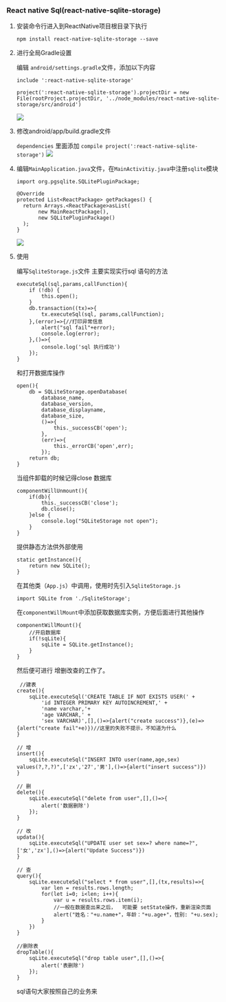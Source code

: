 ### React native Sql(react-native-sqlite-storage) ###

1.	安装命令行进入到ReactNative项目根目录下执行

	`npm install react-native-sqlite-storage --save`
2.	进行全局Gradle设置
	
	编辑 `android/settings.gradle`文件，添加以下内容
	
	`include ':react-native-sqlite-storage'`
	
	`project(':react-native-sqlite-storage').projectDir = new File(rootProject.projectDir, '../node_modules/react-native-sqlite-storage/src/android')`

	![](https://i.imgur.com/2GBLD24.png)

3.	修改android/app/build.gradle文件

	`dependencies` 里面添加  `compile project(':react-native-sqlite-storage')`
	![](https://i.imgur.com/oi5rnIA.png)

4.	编辑`MainApplication.java`文件，在`MainActivitiy.java`中注册`sqlite`模块
	
	`import org.pgsqlite.SQLitePluginPackage;`

		@Override
	    protected List<ReactPackage> getPackages() {
	      return Arrays.<ReactPackage>asList(
	           new MainReactPackage(),
	           new SQLitePluginPackage()
	      );
	    }
	![](https://i.imgur.com/5V4xGif.png)

5.	使用
	
	编写`SqliteStorage.js`文件 主要实现实行sql 语句的方法

		executeSql(sql,params,callFunction){
	        if (!db) {
	            this.open();
	        }
	        db.transaction((tx)=>{
	            tx.executeSql(sql, params,callFunction);
	        },(error)=>{//打印异常信息
	            alert("sql fail"+error);
	            console.log(error);
	        },()=>{
	            console.log('sql 执行成功')
	        });
	    }
	和打开数据库操作
		
		open(){
	        db = SQLiteStorage.openDatabase(
	            database_name,
	            database_version,
	            database_displayname,
	            database_size,
	            ()=>{
	                this._successCB('open');
	            },
	            (err)=>{
	                this._errorCB('open',err);
	            });
	        return db;
	    }
	当组件卸载的时候记得close 数据库

	    componentWillUnmount(){
	        if(db){
	            this._successCB('close');
	            db.close();
	        }else {
	            console.log("SQLiteStorage not open");
	        }
	    }
	提供静态方法供外部使用

	    static getInstance(){
	        return new SQLite();
	    }

	在其他类（`App.js`）中调用，使用时先引入`SqliteStorage.js`
	
	`import SQLite from './SqliteStorage';`
	
	在`componentWillMount`中添加获取数据库实例，方便后面进行其他操作

	    componentWillMount(){
	        //开启数据库
	        if(!sqLite){
	            sqLite = SQLite.getInstance();
	        }
	    }
	
	然后便可进行 增删改查的工作了。

		 //建表
	    create(){
	        sqLite.executeSql('CREATE TABLE IF NOT EXISTS USER(' +
	            'id INTEGER PRIMARY KEY AUTOINCREMENT,' +
	            'name varchar,'+
	            'age VARCHAR,' +
	            'sex VARCHAR)',[],()=>{alert("create success")},(e)=>{alert("create fail"+e)})//这里的失败不提示，不知道为什么
	    }
	
	    // 增
	    insert(){
	        sqLite.executeSql("INSERT INTO user(name,age,sex) values(?,?,?)",['zx','27','男'],()=>{alert("insert success")})
	    }
	
	    // 删
	    delete(){
	        sqLite.executeSql("delete from user",[],()=>{
	            alert('数据删除')
	        });
	    }
	
	    // 改
	    updata(){
	        sqLite.executeSql("UPDATE user set sex=? where name=?",['女','zx'],()=>{alert("Update Success")})
	    }
	
	    // 查
	    query(){
	        sqLite.executeSql("select * from user",[],(tx,results)=>{
	            var len = results.rows.length;
	            for(let i=0; i<len; i++){
	                var u = results.rows.item(i);
	                //一般在数据查出来之后，  可能要 setState操作，重新渲染页面
	                alert("姓名："+u.name+"，年龄："+u.age+"，性别: "+u.sex);
	            }
	        })
	    }
	
	    //删除表
	    dropTable(){
	        sqLite.executeSql("drop table user",[],()=>{
	            alert('表删除')
	        });
	    }

	sql语句大家按照自己的业务来